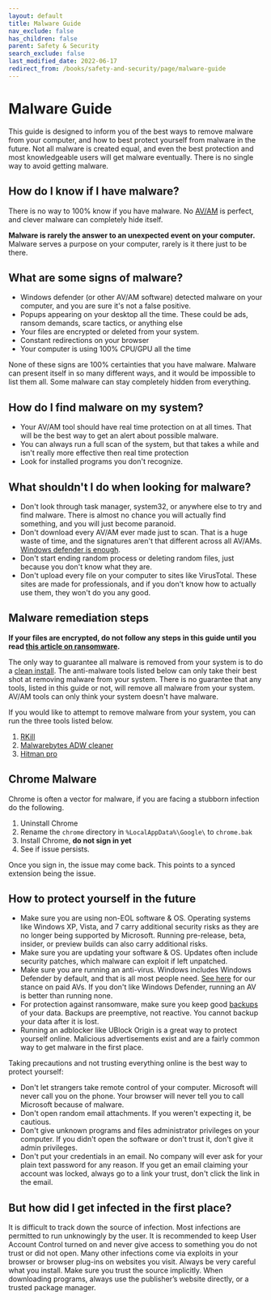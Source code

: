 ```yaml
---
layout: default
title: Malware Guide
nav_exclude: false
has_children: false
parent: Safety & Security
search_exclude: false
last_modified_date: 2022-06-17
redirect_from: /books/safety-and-security/page/malware-guide
---
```

# Malware Guide

This guide is designed to inform you of the best ways to remove malware from your computer, and how to best protect yourself from malware in the future. Not all malware is created equal, and even the best protection and most knowledgeable users will get malware eventually. There is no single way to avoid getting malware.

## How do I know if I have malware?
There is no way to 100% know if you have malware. No [AV/AM](/docs/learning/terms#malware) is perfect, and clever malware can completely hide itself.

**Malware is rarely the answer to an unexpected event on your computer.** Malware serves a purpose on your computer, rarely is it there just to be there. 

## What are some signs of malware?

* Windows defender (or other AV/AM software) detected malware on your computer, and you are sure it's not a false positive.
* Popups appearing on your desktop all the time. These could be ads, ransom demands, scare tactics, or anything else
* Your files are encrypted or deleted from your system.
* Constant redirections on your browser
* Your computer is using 100% CPU/GPU all the time

None of these signs are 100% certainties that you have malware. Malware can present itself in so many different ways, and it would be impossible to list them all. Some malware can stay completely hidden from everything.

## How do I find malware on my system?

* Your AV/AM tool should have real time protection on at all times. That will be the best way to get an alert about possible malware.
* You can always run a full scan of the system, but that takes a while and isn't really more effective then real time protection
* Look for installed programs you don't recognize.

## What shouldn't I do when looking for malware?

* Don't look through task manager, system32, or anywhere else to try and find malware. There is almost no chance you will actually find something, and you will just become paranoid.
* Don't download every AV/AM ever made just to scan. That is a huge waste of time, and the signatures aren't that different across all AV/AMs. [Windows defender is enough](/docs/recommendations/av#windows-defender).
* Don't start ending random process or deleting random files, just because you don't know what they are.
* Don't upload every file on your computer to sites like VirusTotal. These sites are made for professionals, and if you don't know how to actually use them, they won't do you any good.

## Malware remediation steps
**If your files are encrypted, do not follow any steps in this guide until you read [this article on ransomware](/docs/safety-security/ransomware).**

The only way to guarantee all malware is removed from your system is to do a [clean install](/docs/how-to/how-to). The anti-malware tools listed below can only take their best shot at removing malware from your system. There is no guarantee that any tools, listed in this guide or not, will remove all malware from your system. AV/AM tools can only think your system doesn't have malware.

If you would like to attempt to remove malware from your system, you can run the three tools listed below.
1. [RKill](https://www.bleepingcomputer.com/download/rkill/)
2. [Malwarebytes ADW cleaner](https://www.malwarebytes.com/adwcleaner)
3. [Hitman pro](https://www.hitmanpro.com/en-us)


## Chrome Malware
Chrome is often a vector for malware, if you are facing a stubborn infection do the following.

1. Uninstall Chrome
2. Rename the `chrome` directory in `%LocalAppData%\Google\` to `chrome.bak`
3. Install Chrome, **do not sign in yet**
4. See if issue persists.

Once you sign in, the issue may come back. This points to a synced extension being the issue.

## How to protect yourself in the future
* Make sure you are using non-EOL software & OS. Operating systems like Windows XP, Vista, and 7 carry additional security risks as they are no longer being supported by Microsoft. Running pre-release, beta, insider, or preview builds can also carry additional risks.
* Make sure you are updating your software & OS. Updates often include security patches, which malware can exploit if left unpatched.
* Make sure you are running an anti-virus. Windows includes Windows Defender by default, and that is all most people need. [See here](/docs/recommendations/av) for our stance on paid AVs. If you don't like Windows Defender, running an AV is better than running none.
* For protection against ransomware, make sure you keep good [backups](/docs/backups/backups) of your data. Backups are preemptive, not reactive. You cannot backup your data after it is lost.
* Running an adblocker like UBlock Origin is a great way to protect yourself online. Malicious advertisements exist and are a fairly common way to get malware in the first place.

Taking precautions and not trusting everything online is the best way to protect yourself:
* Don't let strangers take remote control of your computer. Microsoft will never call you on the phone. Your browser will never tell you to call Microsoft because of malware.
* Don't open random email attachments. If you weren't expecting it, be cautious.
* Don't give unknown programs and files administrator privileges on your computer. If you didn't open the software or don't trust it, don't give it admin privileges.
* Don't put your credentials in an email. No company will ever ask for your plain text password for any reason. If you get an email claiming your account was locked, always go to a link your trust, don't click the link in the email.

## But how did I get infected in the first place?
It is difficult to track down the source of infection. Most infections are permitted to run unknowingly by the user. It is recommended to keep User Account Control turned on and never give access to something you do not trust or did not open. Many other infections come via exploits in your browser or browser plug-ins on websites you visit. Always be very careful what you install. Make sure you trust the source implicitly. When downloading programs, always use the publisher’s website directly, or a trusted package manager.
